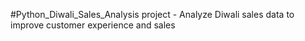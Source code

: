  #Python_Diwali_Sales_Analysis
project - Analyze Diwali sales data to improve customer experience and sales
